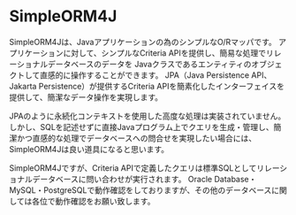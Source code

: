 # SimpleORM4J

SimpleORM4Jは、Javaアプリケーションの為のシンプルなO/Rマッパです。
アプリケーションに対して、シンプルなCriteria APIを提供し、簡易な処理でリレーショナルデータベースのデータを Javaクラスであるエンティティのオブジェクトして直感的に操作することができます。
JPA（Java Persistence API、Jakarta Persistence）が提供するCriteria APIを簡素化したインターフェイスを提供して、簡潔なデータ操作を実現します。

JPAのように永続化コンテキストを使用した高度な処理は実装されていません。
しかし、SQLを記述せずに直接Javaプログラム上でクエリを生成・管理し、簡潔かつ直感的な処理でデータベースへの問合せを実現したい場合には、SimpleORM4Jは良い道具になると思います。

SimpleORM4Jですが、Criteria APIで定義したクエリは標準SQLとしてリレーショナルデータベースに問い合わせが実行されます。
Oracle Database・MySQL・PostgreSQLで動作確認をしておりますが、その他のデータベースに関しては各位で動作確認をお願い致します。
